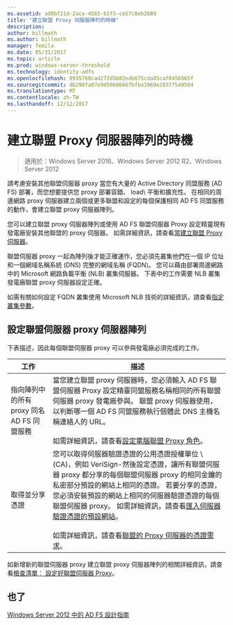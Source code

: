 ```yaml
---
ms.assetid: ad0bf21d-2ace-4565-b1f5-ce57c8eb2689
title: "建立聯盟 Proxy 伺服器陣列的時機"
description: 
author: billmath
ms.author: billmath
manager: femila
ms.date: 05/31/2017
ms.topic: article
ms.prod: windows-server-threshold
ms.technology: identity-adfs
ms.openlocfilehash: 8935760cad272d5b82edb675cda85caf0456565f
ms.sourcegitcommit: db290fa07e9d50686667bfba3969e20377548504
ms.translationtype: MT
ms.contentlocale: zh-TW
ms.lasthandoff: 12/12/2017
---
```

# <a name="when-to-create-a-federation-server-proxy-farm"></a>建立聯盟 Proxy 伺服器陣列的時機

>適用於：Windows Server 2016、Windows Server 2012 R2、Windows Server 2012

請考慮安裝其他聯盟伺服器 proxy 當您有大量的 Active Directory 同盟服務 \(AD FS\) 部署，而您想要提供您 proxy 部署容錯、 load\ 平衡和擴充性。 在相同的周邊網路 proxy 伺服器建立兩個或更多聯盟和設定的每個保護相同 AD FS 同盟服務的動作，會建立聯盟 proxy 伺服器陣列。  
  
您可以建立聯盟 proxy 伺服器陣列或使用 AD FS 聯盟伺服器 Proxy 設定精靈現有發電廠安裝其他聯盟的 proxy 伺服器。 如需詳細資訊，請查看[當建立聯盟 Proxy 伺服器](When-to-Create-a-Federation-Server-Proxy.md)。  
  
聯盟伺服器 proxy 一起為陣列後才能正確運作，您必須先叢集他們在一個 IP 位址和一個網域名稱系統 \(DNS\) 完整的網域名稱 \(FQDN\)。 您可以藉由部署周邊網路中的 Microsoft 網路負載平衡 \(NLB\) 叢集伺服器。 下表中的工作需要 NLB 叢集發電廠聯盟 proxy 伺服器設定正確。  
  
如需有關如何設定 FQDN 叢集使用 Microsoft NLB 技術的詳細資訊，請查看[指定叢集參數](https://go.microsoft.com/fwlink/?linkid=74651)。  
  
## <a name="configuring-federation-server-proxies-for-a-farm"></a>設定聯盟伺服器 proxy 伺服器陣列  
下表描述，因此每個聯盟伺服器 proxy 可以參與發電廠必須完成的工作。  
  
|工作|描述|  
|--------|---------------|  
|指向陣列中的所有 proxy 同名 AD FS 同盟服務|當您建立聯盟 proxy 伺服器時，您必須輸入 AD FS 聯盟伺服器 Proxy 設定精靈同盟服務名稱相同的所有聯盟伺服器 proxy 發電廠參與。 聯盟 proxy 伺服器使用，以判斷哪一個 AD FS 同盟服務執行個體此 DNS 主機名稱連絡人的 URL。<br /><br />如需詳細資訊，請查看[設定電腦聯盟 Proxy 角色](../../ad-fs/deployment/Configure-a-Computer-for-the-Federation-Server-Proxy-Role.md)。|  
|取得並分享憑證|您可以取得伺服器驗證憑證的公用憑證授權單位 \ (CA\)，例如 VeriSign-然後設定憑證，讓所有聯盟伺服器 proxy 都分享的每個聯盟伺服器 proxy 的相同金鑰的私密部分預設的網站上相同的憑證。 若要分享的憑證，您必須安裝預設的網站上相同的伺服器驗證憑證的每個聯盟伺服器 proxy。 如需詳細資訊，請查看[匯入伺服器驗證憑證的預設網站](../../ad-fs/deployment/Import-a-Server-Authentication-Certificate-to-the-Default-Web-Site.md)。<br /><br />如需詳細資訊，請查看[聯盟的 Proxy 伺服器的憑證需求](Certificate-Requirements-for-Federation-Server-Proxies.md)。|  
  
如新增新的聯盟伺服器 proxy 建立聯盟 proxy 伺服器陣列的相關詳細資訊，請查看[檢查清單︰ 設定好聯盟伺服器 Proxy](../../ad-fs/deployment/Checklist--Setting-Up-a-Federation-Server-Proxy.md)。  
  
## <a name="see-also"></a>也了
[Windows Server 2012 中的 AD FS 設計指南](AD-FS-Design-Guide-in-Windows-Server-2012.md)
